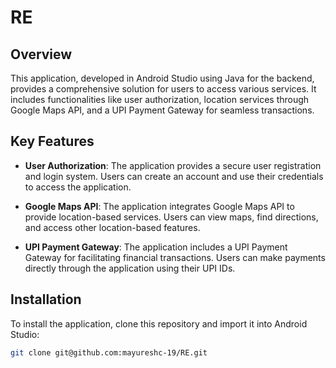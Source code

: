 # RE

## Overview

This application, developed in Android Studio using Java for the backend, provides a comprehensive solution for users to access various services. It includes functionalities like user authorization, location services through Google Maps API, and a UPI Payment Gateway for seamless transactions.

## Key Features

- **User Authorization**: The application provides a secure user registration and login system. Users can create an account and use their credentials to access the application.

- **Google Maps API**: The application integrates Google Maps API to provide location-based services. Users can view maps, find directions, and access other location-based features.

- **UPI Payment Gateway**: The application includes a UPI Payment Gateway for facilitating financial transactions. Users can make payments directly through the application using their UPI IDs.

## Installation

To install the application, clone this repository and import it into Android Studio:

```bash
git clone git@github.com:mayureshc-19/RE.git